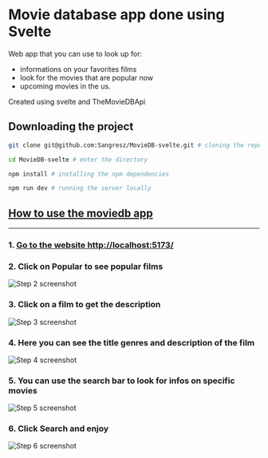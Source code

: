 # Movie database app done using Svelte

Web app that you can use to look up for:
- informations on your favorites films
- look for the movies that are popular now
- upcoming movies in the us. 

Created using svelte and TheMovieDBApi

## Downloading the project

```bash
git clone git@github.com:Sangresz/MovieDB-svelte.git # cloning the repo

cd MovieDB-svelte # enter the directory

npm install # installing the npm dependencies

npm run dev # running the server locally
```

## [How to use the moviedb app](https://app.tango.us/app/workflow/2a63b466-2cc5-4414-ba86-b86af019b9b6?utm_source=markdown&utm_medium=markdown&utm_campaign=workflow%20export%20links)

***

### 1. [Go to the website http://localhost:5173/](https://www.google.com/)


### 2. Click on Popular to see popular films
![Step 2 screenshot](https://images.tango.us/workflows/2a63b466-2cc5-4414-ba86-b86af019b9b6/steps/7d1b60ad-8388-4002-9a71-3da7040c3015/f45c2c8a-f04d-4eab-bd80-c28047c1fe18.png?crop=focalpoint&fit=crop&fp-x=0.5000&fp-y=0.5000&fp-z=1.0000&w=1200&mark-w=0.2&mark-pad=0&mark64=aHR0cHM6Ly9pbWFnZXMudGFuZ28udXMvc3RhdGljL21hZGUtd2l0aC10YW5nby13YXRlcm1hcmsucG5n&ar=1876%3A921)


### 3. Click on a film to get the description
![Step 3 screenshot](https://images.tango.us/workflows/2a63b466-2cc5-4414-ba86-b86af019b9b6/steps/8722af61-866b-4968-b55c-cc5d7da6a84d/58e58126-d36f-40ca-be3f-ed45ade21478.png?crop=focalpoint&fit=crop&fp-x=0.3945&fp-y=0.4615&fp-z=1.2118&w=1200&mark-w=0.2&mark-pad=0&mark64=aHR0cHM6Ly9pbWFnZXMudGFuZ28udXMvc3RhdGljL21hZGUtd2l0aC10YW5nby13YXRlcm1hcmsucG5n&ar=1876%3A921)


### 4. Here you can see the title genres and description of the film
![Step 4 screenshot](https://images.tango.us/workflows/2a63b466-2cc5-4414-ba86-b86af019b9b6/steps/ab2c7082-0913-4269-9434-182e5093dcd9/73d5fcfd-131e-488f-a34a-0eb68144a764.png?crop=focalpoint&fit=crop&fp-x=0.5000&fp-y=0.5000&fp-z=1.0000&w=1200&mark-w=0.2&mark-pad=0&mark64=aHR0cHM6Ly9pbWFnZXMudGFuZ28udXMvc3RhdGljL21hZGUtd2l0aC10YW5nby13YXRlcm1hcmsucG5n&ar=985%3A842)


### 5. You can use the search bar to look for infos on specific movies
![Step 5 screenshot](https://images.tango.us/workflows/2a63b466-2cc5-4414-ba86-b86af019b9b6/steps/5f0743d5-0c05-444b-b8ec-2325cd86d48d/c3af3ea9-554e-4eb2-a0b1-ff65023197d9.png?crop=focalpoint&fit=crop&fp-x=0.7753&fp-y=0.0375&fp-z=3.0568&w=1200&mark-w=0.2&mark-pad=0&mark64=aHR0cHM6Ly9pbWFnZXMudGFuZ28udXMvc3RhdGljL21hZGUtd2l0aC10YW5nby13YXRlcm1hcmsucG5n&ar=1876%3A921)


### 6. Click Search and enjoy 
![Step 6 screenshot](https://images.tango.us/workflows/2a63b466-2cc5-4414-ba86-b86af019b9b6/steps/89282be6-96e9-4b44-bc29-6ff30a059ee3/fdc0eba4-3448-46b5-93d1-4cf20ff3cb97.png?crop=focalpoint&fit=crop&fp-x=0.8555&fp-y=0.0369&fp-z=3.0069&w=1200&mark-w=0.2&mark-pad=0&mark64=aHR0cHM6Ly9pbWFnZXMudGFuZ28udXMvc3RhdGljL21hZGUtd2l0aC10YW5nby13YXRlcm1hcmsucG5n&ar=1876%3A921)
